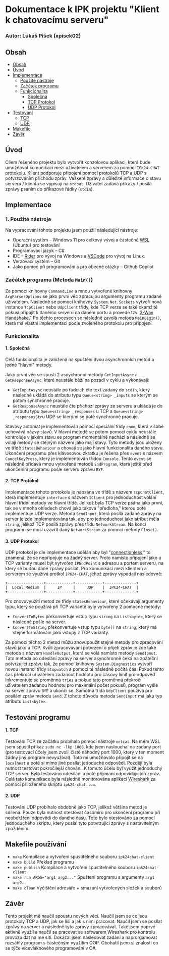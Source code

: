 # Dokumentace k IPK projektu "Klient k chatovacímu serveru"
### Autor: Lukáš Píšek (xpisek02)
## Obsah <a name="obsah"></a>
- [Obsah](#obsah)
- [Úvod](#uvod)
- [Implementace](#impl)
    - [Použité nástroje](#impl1)
    - [Začátek programu](#impl2)
    - [Funkcionalita](#impl3)
        - [Společná](#impl3-1)
        - [TCP Protokol](#impl3-2)
        - [UDP Protokol](#impl3-3)
- [Testování](#test)
    - [TCP](#test1)
    - [UDP](#test2)
- [Makefile](#make)
- [Závěr](#end)

## Úvod <a name="uvod"></a>
Cílem řešeného projektu bylo vytvořit konzolovou aplikaci, která bude umožňovat komunikaci mezi uživatelem a serverem za pomocí `IPK24-CHAT` protokolu. Klient podporuje připojení pomocí protokolů TCP a UDP s potvrzováním příchodu zpráv. Veškeré zprávy a důležité informace o stavu serveru / klienta se vypisují na `stdout`. Uživatel zadává příkazy / posílá zprávy psaním do příkazové řádky (`stdin`). 

## Implementace <a name="impl"></a>
### 1. Použité nástroje <a name="impl1"></a>
Na vypracování tohoto projektu jsem použil následující nástroje:
-	Operační systém – Windows 11 pro celkový vývoj a částečně [WSL](https://en.wikipedia.org/wiki/Windows_Subsystem_for_Linux) (Ubuntu) pro testování
-	Programovací jazyk – C#
-	IDE – [Rider](https://www.jetbrains.com/rider/) pro vývoj na Windows a [VSCode](https://code.visualstudio.com) pro vývoj na Linux.
-   Verzovací systém – Git
-	Jako pomoc při programování a pro obecné otázky – Github Copilot
### Začátek programu (Metoda `Main()`) <a name="impl2"></a>
Za pomocí knihovny `CommandLine` a mnou vytvořené knihovny `ArgParserOptions` se jako první věc zpracujou argumenty programu zadané uživatelem. 
Následně se pomocí knihovny `System.Net.Sockets` vytvoří nová instance `TcpClient` nebo `UdpClient` třídy, kde TCP verze se také okamžitě pokusí připojit k danému serveru na daném portu a provede tzv. [3-Way Handshake](https://www.geeksforgeeks.org/tcp-3-way-handshake-process/)."
Po těchto procesech se následně zavolá metoda `MainBegin()`, která má vlastní implementaci podle zvoleného protokolu pro připojení.
### Funkcionalita <a name="impl3"></a>
#### 1. Společná <a name="impl3-1"></a>
Celá funkcionalita je založená na spuštění dvou asynchronních metod a jedné "hlavní" metody.

Jako první věc se spustí 2 asnychronní metody `GetInputAsync` a `GetResponseAsync`, které neustále běží na pozadí v cyklu a vykonávají:
- `GetInputAsync` neustále po řádcích čte text zadaný do `stdin`, který následně ukládá do atributu typu `Queue<string> _inputs` se kterým se potom synchronně pracuje.
- `GetResponseAsync` neustále čte příchozí zprávy ze serveru a ukládá je do atributu typu `Queue<string> _responses` u TCP a `Queue<string> _responsesStr`u UDP se kterými se poté synchronně pracuje.

Stavový automat je implementován pomocí speciální třídy `enum`, která v sobě uchovává názvy stavů. V hlavní metodě se potom pomocí cyklu neustále kontroluje v jakém stavu se program momentálně nachází a následně se volají metody se stejným názvem jako mají stavy. Tyto metody jsou uloženy ve třídě `StatesBehaviour` a chovají se jako hlavní funkcionalita daného stavu.
Ukončení programu přes klávesovou zkratku je řešena přes `event` s názvem `CancelKeyPress`, který je implementován třídou `Console`. Tento `event` se následně přidává mnou vytvořené metodě `EndProgram`, která ještě před ukončením programu pošle serveru zprávu `BYE`. 

#### 2. TCP Protokol <a name="impl3-2"></a>
Implementace tohoto protokolu je napsána ve třídě s názvem `TcpChatClient`, která implementuje `interface` s názvem `IClient` pro jednoduchost volání hlavní třídní metody ve hlavní třídě. 
Jelikož byla TCP verze psána jako první, tak se v mnoha ohledech chová jako taková "předloha," kterou poté implementuje UDP verze. 
Metoda `SendInput`, která posílá zadané zprávy na server je zde implementována tak, aby pro jednoduchost jako atribut měla `string`, jelikož TCP posílá zprávy přes třídu `NetworkStream`.
Na konci programu se musí uzavřít daný `NetworkStream` za pomocí metody `Close()`.

#### 3. UDP Protokol <a name="impl3-3"></a>
UDP protokol je dle implementace udělán aby byl "[connectionless](https://en.wikipedia.org/wiki/User_Datagram_Protocol)," to znamená, že se nepřipojuje na žádný server. Proto namísto připojení jako u TCP varianty musel být vytvořen `IPEndPoint` s adresou a portem serveru, na který se budou dané zprávy posílat.
Pro komunikaci mezi klientem a serverem se využívá protkol `IPK24-CHAT`, jehož zprávy vypadají následovně: 
```
+----------------+------------+------------+--------------+
|  Local Medium  |     IP     |     UDP    |  IPK24-CHAT  |
+----------------+------------+------------+--------------+
```
Pro znovuvyužití metod ze třídy `StatesBehaviour`, které očekávají argumenty typu, který se používá při TCP variantě byly vytvořeny 2 pomocné metody:
- `ConvertToBytes` překonvertuje vstup typu `string` na `List<byte>`, který se následně pošle na server.
- `ConvertToString` překonvertuje vstup typu `byte[]` na `string`, který má stejné formátování jako vstupy z TCP varianty.

Za pomocí těchto 2 metod můžu znovupoužít stejné metody pro zpracování stavů jako u TCP. 
Kvůli zpracovávání potvrzení o přijetí zpráv je zde také metoda s názvem `HandleOutput`, která se volá namísto metody `SendIpnut`. Tato metoda po odeslání zprávy na server asynchronně čeká na zpáteční potvrzující zprávu tak, že pomocí knihovny `System.Diagnostics` vytvoří novou instanci třídy `Stopwatch` a pomocí té následně počítá čas. Pokud tento čas překročí uřivatelem zadanout hodnotu pro časový limit pro odpověď. Inkrementuje se proměnná `tries` a pokud tato proměnná překročí uživatelem zadanou hodnotu pro maximální počet pokusů, program vyšle na server zprávu `BYE` a ukončí se.
Samotná třída `UdpClient` používá pro posílání zpráv metodu `Send`. Z tohoto důvodu metoda `SendInput` má jaku typ atributu `List<byte>`.

## Testování programu <a name="test"></a>
#### 1. TCP <a name="test1"></a>
Testování TCP ze začátku probíhalo pomocí nástroje `netcat`. Na mém WSL jsem spustil příkaz `sudo nc -lkp 1000`, kde jsem naslouchal na zadaný port (pro testovací účely jsem zvolil čistě náhodný port 1000, který v ten moment žádný jiný program nevyužíval). Toto mi umožňovalo připojit se na `localhost` a poté si mimo jiné posílat jedoduché odpovědi.
Později byla nutnost testovat pokročilejší chování. K tomuto účelu byl využit jednoduchý TCP server.
Bylo testováno odesílání a poté přijímaní odpovídajících zpráv. Celá tato komunikace byla následně monitorována aplikací [Wireshark](https://www.wireshark.org) za pomocí přiloženého skriptu `ipk24-chat.lua`.
#### 2. UDP <a name="test2"></a>
Testování UDP probíhalo obdobně jako TCP, jelikož většina metod je sdílená. 
Pouze byla nutnost otestovat časomíru pro ukončení programu při neobdržření odpovědi do daného času. Toto bylo otestováno za pomocí jednoduchého skriptu, který posíal tyto potvrzující zprávy s nastavitelným zpožděním.

## Makefile používání <a name="make"></a>
- `make` Kompilace a vytvoření spustitelného souboru `ipk24chat-client`
- `make build` Překlad programu 
- `make publish` Kompilace a vytvoření spustitelného souboru `ipk24chat-client`
- `make run ARGS="arg1 arg2..."` Spuštení programu s argumenty `arg1` `arg2`...
- `make clean` Vyčištění adresáře + smazání vytvořených složek a souborů 

## Závěr <a name="end"></a>
Tento projekt mě naučil spoustu nových věcí. Naučil jsem se co jsou protokoly TCP a UDP, jak se liší a jak s nimi pracovat. 
Naučil jsem se posílat zprávy na server a následně tyto zprávy zpracovávat.
Také jsem poprvé aktivně využil a naučil se pracovat se softwarem Wireshark pro kontrolu provozu dat na mé síti.
Dokázal jsem následovat zadání a naprorgamovat rozsáhlý program s částečným využitím OOP.
Obohatil jsem si znalosti co se týče vícevláknového programování v C#.
